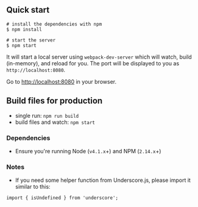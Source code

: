 ## Quick start

```
# install the dependencies with npm
$ npm install

# start the server
$ npm start
```
It will start a local server using `webpack-dev-server` which will watch, build (in-memory), and reload for you. The port will be displayed to you as `http://localhost:8080`.

Go to [http://localhost:8080](http://localhost:8080) in your browser.

## Build files for production
* single run: `npm run build`
* build files and watch: `npm start`

### Dependencies
* Ensure you're running Node (`v4.1.x`+) and NPM (`2.14.x`+)

### Notes
* If you need some helper function from Underscore.js, please import it similar to this:
```
import { isUndefined } from 'underscore';
```
